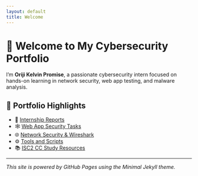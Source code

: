 ```yaml
---
layout: default
title: Welcome
---
```


# 👋 Welcome to My Cybersecurity Portfolio

I’m **Oriji Kelvin Promise**, a passionate cybersecurity intern focused on hands-on learning in network security, web app testing, and malware analysis.

## 📌 Portfolio Highlights

- 📁 [Internship Reports](./Internship-Reports/)
- 🕸️ [Web App Security Tasks](./Web-App-Security/)
- 🌐 [Network Security & Wireshark](./Network-Security/)
- ⚙️ [Tools and Scripts](./Tools-and-Scripts/)
- 📚 [ISC2 CC Study Resources](./ISC2-CC-Prep/)

---

_This site is powered by GitHub Pages using the Minimal Jekyll theme._
